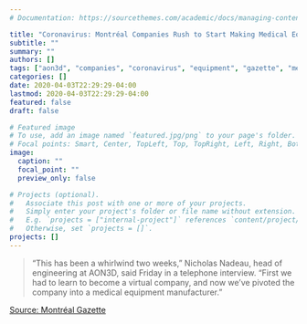 ```yaml
---
# Documentation: https://sourcethemes.com/academic/docs/managing-content/

title: "Coronavirus: Montréal Companies Rush to Start Making Medical Equipment"
subtitle: ""
summary: ""
authors: []
tags: ["aon3d", "companies", "coronavirus", "equipment", "gazette", "medical", "montreal", "nadeau", "nicholas", "rush", "telephone", "week", "whirlwind"]
categories: []
date: 2020-04-03T22:29:29-04:00
lastmod: 2020-04-03T22:29:29-04:00
featured: false
draft: false

# Featured image
# To use, add an image named `featured.jpg/png` to your page's folder.
# Focal points: Smart, Center, TopLeft, Top, TopRight, Left, Right, BottomLeft, Bottom, BottomRight.
image:
  caption: ""
  focal_point: ""
  preview_only: false

# Projects (optional).
#   Associate this post with one or more of your projects.
#   Simply enter your project's folder or file name without extension.
#   E.g. `projects = ["internal-project"]` references `content/project/deep-learning/index.md`.
#   Otherwise, set `projects = []`.
projects: []
---
```


> “This has been a whirlwind two weeks,” Nicholas Nadeau, head of engineering at AON3D, said Friday in a telephone interview. “First we had to learn to become a virtual company, and now we’ve pivoted the company into a medical equipment manufacturer.”

[Source: Montréal Gazette](https://montrealgazette.com/business/local-business/pivot-now-montreal-companies-rush-to-start-making-medical-equipment/wcm/a899c9e2-adcc-4329-82c4-0a8f6708ab20/)

